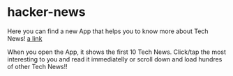 # hacker-news

Here you can find a new App that helps you to know more about Tech News!
[a link](https://hacckernewss.netlify.app/)

When you open the App, it shows the first 10 Tech News. Click/tap the most interesting to you and read it immediatelly or scroll down and load hundres of other Tech News!!

